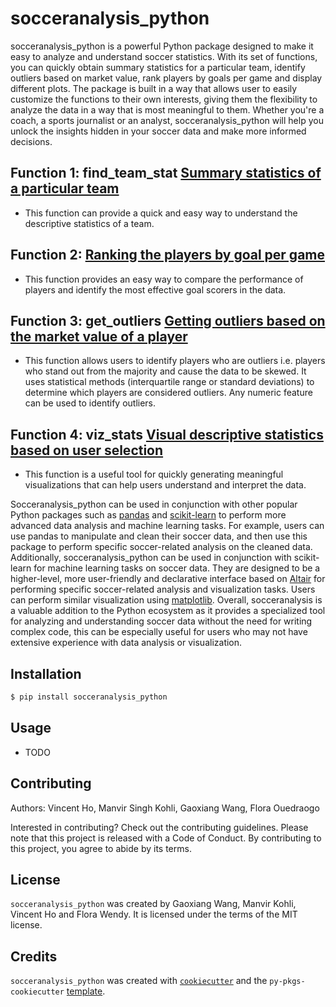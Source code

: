 # socceranalysis_python

socceranalysis_python is a powerful Python package designed to make it easy to analyze and understand soccer statistics. With its set of functions, you can quickly obtain summary statistics for a particular team, identify outliers based on market value, rank players by goals per game and display different plots. The package is built in a way that allows user to easily customize the functions to their own interests, giving them the flexibility to analyze the data in a way that is most meaningful to them. Whether you're a coach, a sports journalist or an analyst, socceranalysis_python will help you unlock the insights hidden in your soccer data and make more informed decisions.


## Function 1: find_team_stat [Summary statistics of a particular team](https://github.com/UBC-MDS/socceranalysis_python/blob/main/src/socceranalysis/find_team_stat.py) 
* This function can provide a quick and easy way to understand the descriptive statistics of a team.


## Function 2: [Ranking the players by goal per game](https://github.com/UBC-MDS/socceranalysis_python/blob/main/src/socceranalysis/playerranking.py)

* This function provides an easy way to compare the performance of players and identify the most effective goal scorers in the data.

## Function 3: get_outliers [Getting outliers based on the market value of a player](https://github.com/UBC-MDS/socceranalysis_python/blob/main/src/socceranalysis/outlier_identification.py)
*  This function allows users to identify players who are outliers i.e. players who stand out from the majority and cause the data to be skewed. It uses statistical methods (interquartile range or standard deviations) to determine which players are considered outliers. Any numeric feature can be used to identify outliers.

## Function 4: viz_stats [Visual descriptive statistics based on user selection](https://github.com/UBC-MDS/socceranalysis_python/blob/main/src/socceranalysis/viz_stats.py)
* This function is a useful tool for quickly generating meaningful visualizations that can help users understand and interpret the data.


Socceranalysis_python can be used in conjunction with other popular Python packages such as [pandas](https://github.com/pandas-dev/pandas) and [scikit-learn](https://github.com/scikit-learn/scikit-learn) to perform more advanced data analysis and machine learning tasks. For example, users can use pandas to manipulate and clean their soccer data, and then use this package to perform specific soccer-related analysis on the cleaned data. Additionally, socceranalysis_python can be used in conjunction with scikit-learn for machine learning tasks on soccer data. They are designed to be a higher-level, more user-friendly and declarative interface based on [Altair](https://github.com/altair-viz/altair) for performing specific soccer-related analysis and visualization tasks. Users can perform similar visualization using [matplotlib](https://github.com/matplotlib/matplotlib). Overall, socceranalysis is a valuable addition to the Python ecosystem as it provides a specialized tool for analyzing and understanding soccer data without the need for writing complex code, this can be especially useful for users who may not have extensive experience with data analysis or visualization.



## Installation

```bash
$ pip install socceranalysis_python
```

## Usage

- TODO

## Contributing

Authors: Vincent Ho, Manvir Singh Kohli, Gaoxiang Wang, Flora Ouedraogo

Interested in contributing? Check out the contributing guidelines. Please note that this project is released with a Code of Conduct. By contributing to this project, you agree to abide by its terms.

## License

`socceranalysis_python` was created by Gaoxiang Wang, Manvir Kohli, Vincent Ho and Flora Wendy. It is licensed under the terms of the MIT license.

## Credits

`socceranalysis_python` was created with [`cookiecutter`](https://cookiecutter.readthedocs.io/en/latest/) and the `py-pkgs-cookiecutter` [template](https://github.com/py-pkgs/py-pkgs-cookiecutter).
